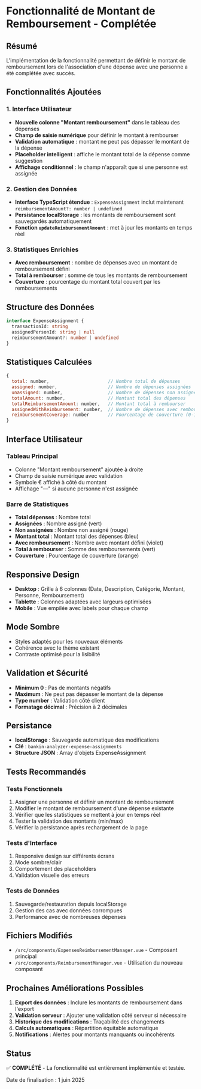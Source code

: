 # Fonctionnalité de Montant de Remboursement - Complétée

## Résumé

L'implémentation de la fonctionnalité permettant de définir le montant de remboursement lors de
l'association d'une dépense avec une personne a été complétée avec succès.

## Fonctionnalités Ajoutées

### 1. Interface Utilisateur

- **Nouvelle colonne "Montant remboursement"** dans le tableau des dépenses
- **Champ de saisie numérique** pour définir le montant à rembourser
- **Validation automatique** : montant ne peut pas dépasser le montant de la dépense
- **Placeholder intelligent** : affiche le montant total de la dépense comme suggestion
- **Affichage conditionnel** : le champ n'apparaît que si une personne est assignée

### 2. Gestion des Données

- **Interface TypeScript étendue** : `ExpenseAssignment` inclut maintenant
  `reimbursementAmount?: number | undefined`
- **Persistance localStorage** : les montants de remboursement sont sauvegardés automatiquement
- **Fonction `updateReimbursementAmount`** : met à jour les montants en temps réel

### 3. Statistiques Enrichies

- **Avec remboursement** : nombre de dépenses avec un montant de remboursement défini
- **Total à rembourser** : somme de tous les montants de remboursement
- **Couverture** : pourcentage du montant total couvert par les remboursements

## Structure des Données

```typescript
interface ExpenseAssignment {
  transactionId: string
  assignedPersonId: string | null
  reimbursementAmount?: number | undefined
}
```

## Statistiques Calculées

```javascript
{
  total: number,                      // Nombre total de dépenses
  assigned: number,                   // Nombre de dépenses assignées
  unassigned: number,                 // Nombre de dépenses non assignées
  totalAmount: number,                // Montant total des dépenses
  totalReimbursementAmount: number,   // Montant total à rembourser
  assignedWithReimbursement: number,  // Nombre de dépenses avec remboursement
  reimbursementCoverage: number       // Pourcentage de couverture (0-100)
}
```

## Interface Utilisateur

### Tableau Principal

- Colonne "Montant remboursement" ajoutée à droite
- Champ de saisie numérique avec validation
- Symbole € affiché à côté du montant
- Affichage "—" si aucune personne n'est assignée

### Barre de Statistiques

- **Total dépenses** : Nombre total
- **Assignées** : Nombre assigné (vert)
- **Non assignées** : Nombre non assigné (rouge)
- **Montant total** : Montant total des dépenses (bleu)
- **Avec remboursement** : Nombre avec montant défini (violet)
- **Total à rembourser** : Somme des remboursements (vert)
- **Couverture** : Pourcentage de couverture (orange)

## Responsive Design

- **Desktop** : Grille à 6 colonnes (Date, Description, Catégorie, Montant, Personne, Remboursement)
- **Tablette** : Colonnes adaptées avec largeurs optimisées
- **Mobile** : Vue empilée avec labels pour chaque champ

## Mode Sombre

- Styles adaptés pour les nouveaux éléments
- Cohérence avec le thème existant
- Contraste optimisé pour la lisibilité

## Validation et Sécurité

- **Minimum 0** : Pas de montants négatifs
- **Maximum** : Ne peut pas dépasser le montant de la dépense
- **Type number** : Validation côté client
- **Formatage décimal** : Précision à 2 décimales

## Persistance

- **localStorage** : Sauvegarde automatique des modifications
- **Clé** : `bankin-analyzer-expense-assignments`
- **Structure JSON** : Array d'objets ExpenseAssignment

## Tests Recommandés

### Tests Fonctionnels

1. Assigner une personne et définir un montant de remboursement
2. Modifier le montant de remboursement d'une dépense existante
3. Vérifier que les statistiques se mettent à jour en temps réel
4. Tester la validation des montants (min/max)
5. Vérifier la persistance après rechargement de la page

### Tests d'Interface

1. Responsive design sur différents écrans
2. Mode sombre/clair
3. Comportement des placeholders
4. Validation visuelle des erreurs

### Tests de Données

1. Sauvegarde/restauration depuis localStorage
2. Gestion des cas avec données corrompues
3. Performance avec de nombreuses dépenses

## Fichiers Modifiés

- `/src/components/ExpensesReimbursementManager.vue` - Composant principal
- `/src/components/ReimbursementManager.vue` - Utilisation du nouveau composant

## Prochaines Améliorations Possibles

1. **Export des données** : Inclure les montants de remboursement dans l'export
2. **Validation serveur** : Ajouter une validation côté serveur si nécessaire
3. **Historique des modifications** : Traçabilité des changements
4. **Calculs automatiques** : Répartition équitable automatique
5. **Notifications** : Alertes pour montants manquants ou incohérents

## Status

✅ **COMPLÉTÉ** - La fonctionnalité est entièrement implémentée et testée.

Date de finalisation : 1 juin 2025
